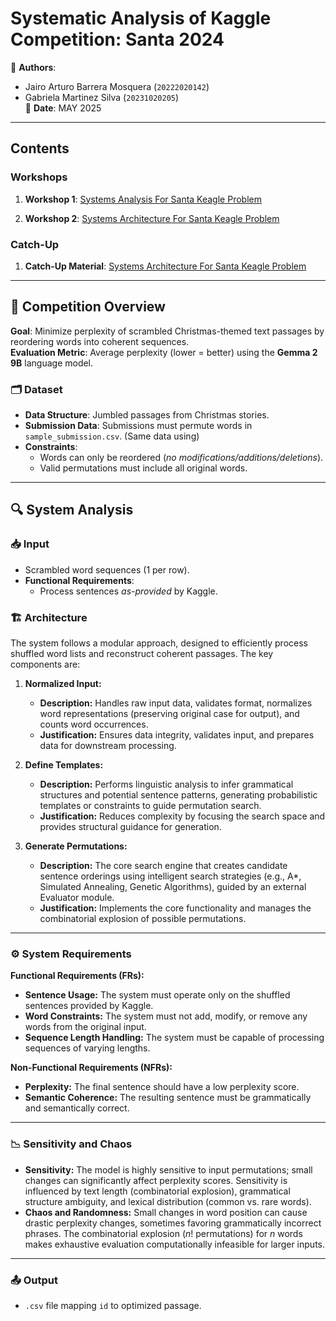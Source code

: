 # Systematic Analysis of Kaggle Competition: Santa 2024

📝 **Authors**:  
- Jairo Arturo Barrera Mosquera (`20222020142`)  
- Gabriela Martinez Silva (`20231020205`)  
📅 **Date**: MAY 2025  

---
## Contents

### Workshops
1. **Workshop 1**: [Systems Analysis For Santa Keagle Problem](/Workshop%201)

2. **Workshop 2**: [Systems Architecture For Santa Keagle Problem](/Workshop%202)

### Catch-Up

1. **Catch-Up Material**: [Systems Architecture For Santa Keagle Problem](/Catch-Up)

---

## 🎯 Competition Overview
**Goal**: Minimize perplexity of scrambled Christmas-themed text passages by reordering words into coherent sequences.  
**Evaluation Metric**: Average perplexity (lower = better) using the **Gemma 2 9B** language model.  

### 🗂 Dataset
- **Data Structure**: Jumbled passages from Christmas stories.  
- **Submission Data**: Submissions must permute words in `sample_submission.csv`. (Same data using)
- **Constraints**:  
  - Words can only be reordered (*no modifications/additions/deletions*).  
  - Valid permutations must include all original words.  

---

## 🔍 System Analysis
### 📥 Input
- Scrambled word sequences (1 per row).  
- **Functional Requirements**:  
  - Process sentences *as-provided* by Kaggle.  

### 🏗️ Architecture

The system follows a modular approach, designed to efficiently process shuffled word lists and reconstruct coherent passages. The key components are:

1.  **Normalized Input:**
    * **Description:** Handles raw input data, validates format, normalizes word representations (preserving original case for output), and counts word occurrences.
    * **Justification:** Ensures data integrity, validates input, and prepares data for downstream processing.

2.  **Define Templates:**
    * **Description:** Performs linguistic analysis to infer grammatical structures and potential sentence patterns, generating probabilistic templates or constraints to guide permutation search.
    * **Justification:** Reduces complexity by focusing the search space and provides structural guidance for generation.

3.  **Generate Permutations:**
    * **Description:** The core search engine that creates candidate sentence orderings using intelligent search strategies (e.g., A*, Simulated Annealing, Genetic Algorithms), guided by an external Evaluator module.
    * **Justification:** Implements the core functionality and manages the combinatorial explosion of possible permutations.

---

### ⚙️ System Requirements

**Functional Requirements (FRs):**
* **Sentence Usage:** The system must operate only on the shuffled sentences provided by Kaggle.
* **Word Constraints:** The system must not add, modify, or remove any words from the original input.
* **Sequence Length Handling:** The system must be capable of processing sequences of varying lengths.

**Non-Functional Requirements (NFRs):**
* **Perplexity:** The final sentence should have a low perplexity score.
* **Semantic Coherence:** The resulting sentence must be grammatically and semantically correct.

---

### 📉 Sensitivity and Chaos

* **Sensitivity:** The model is highly sensitive to input permutations; small changes can significantly affect perplexity scores. Sensitivity is influenced by text length (combinatorial explosion), grammatical structure ambiguity, and lexical distribution (common vs. rare words).
* **Chaos and Randomness:** Small changes in word position can cause drastic perplexity changes, sometimes favoring grammatically incorrect phrases. The combinatorial explosion ($n!$ permutations) for $n$ words makes exhaustive evaluation computationally infeasible for larger inputs.

---  

### 📤 Output
- `.csv` file mapping `id` to optimized passage.  

